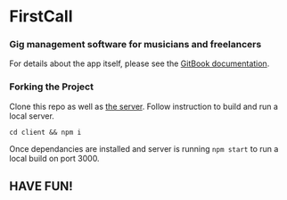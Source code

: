 # FirstCall 
### Gig management software for musicians and freelancers

For details about the app itself, please see the [GitBook documentation](https://ryantuckern.gitbook.io/first-call/).

### Forking the Project

Clone this repo as well as [the server](https://github.com/RyanTuckerN/first-call). Follow instruction to build and run a local server.

```cd client && npm i```

Once dependancies are installed and server is running ```npm start``` to run a local build on port 3000.

## HAVE FUN!
